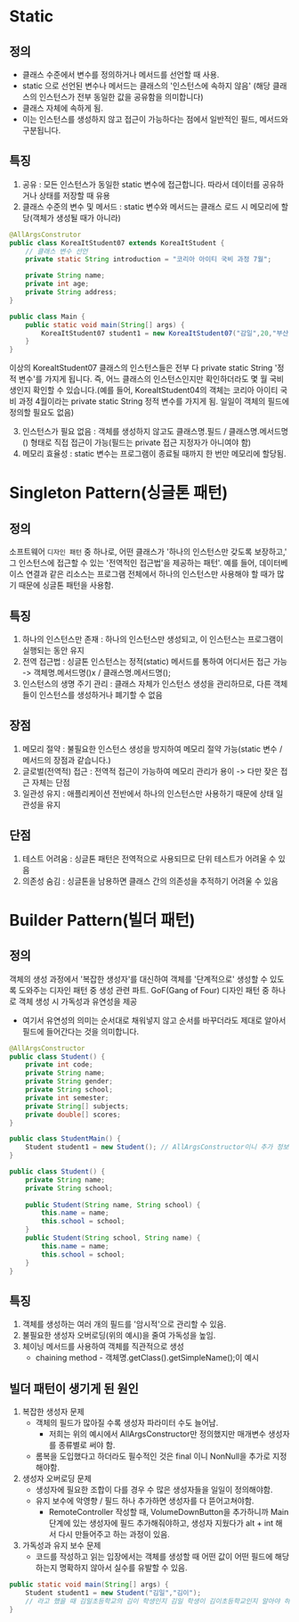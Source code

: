 # Static
## 정의
- 클래스 수준에서 변수를 정의하거나 메서드를 선언할 때 사용.
- static 으로 선언된 변수나 메서드는 클래스의 '인스턴스에 속하지 않음' (해당 클래스의 인스턴스가 전부 동일한 값을 공유함을 의미합니다)
- 클래스 자체에 속하게 됨.
- 이는 인스턴스를 생성하지 않고 접근이 가능하다는 점에서 일반적인 필드, 메서드와 구분됩니다.

## 특징
1. 공유 : 모든 인스턴스가 동일한 static 변수에 접근합니다. 따라서 데이터를 공유하거나 상태를 저장할 때 유용
2. 클래스 수준의 변수 및 메서드 : static 변수와 메서드는 클래스 로드 시 메모리에 할당(객체가 생성될 때가 아니라)
```java
@AllArgsConstrutor
public class KoreaItStudent07 extends KoreaItStudent {
    // 클래스 변수 선언
    private static String introduction = "코리아 아이티 국비 과정 7월";

    private String name;
    private int age;
    private String address;
}

public class Main {
    public static void main(String[] args) {
        KoreaItStudent07 student1 = new KoreaItStudent07("감일",20,"부산");
    }
}
```
이상의 KoreaItStudent07 클래스의 인스턴스들은 전부 다 private static String '정적 변수'를 가지게 됩니다. 즉, 어느 클래스의 인스턴스인지만 확인하더라도 몇 월 국비생인지 확인할 수 있습니다.(예를 들어, KoreaItStudent04의 객체는 코리아 아이티 국비 과정 4월이라는 private static String 정적 변수를 가지게 됨. 일일이 객체의 필드에 정의할 필요도 없음)

3. 인스턴스가 필요 없음 : 객체를 생성하지 않고도 클래스명.필드 / 클래스명.메서드명() 형태로 직접 접근이 가능(필드는 private 접근 지정자가 아니여야 함)
4. 메모리 효율성 : static 변수는 프로그램이 종료될 때까지 한 번만 메모리에 할당됨.

# Singleton Pattern(싱글톤 패턴)
## 정의
소프트웨어 `디자인 패턴` 중 하나로, 어떤 클래스가 '하나의 인스턴스만 갖도록 보장하고,' 그 인스턴스에 접근할 수 있는 '전역적인 접근법'을 제공하는 패턴'. 예를 들어, 데이터베이스 연결과 같은 리소스는 프로그램 전체에서 하나의 인스턴스만 사용해야 할 때가 많기 때문에 싱글톤 패턴을 사용함.

## 특징
1. 하나의 인스턴스만 존재 : 하나의 인스턴스만 생성되고, 이 인스턴스는 프로그램이 실행되는 동안 유지
2. 전역 접근법 : 싱글톤 인스턴스는 정적(static) 메서드를 통하여 어디서든 접근 가능
    -> 객체명.메서드명()x / 클래스명.메서드명();
3. 인스턴스의 생명 주기 관리 : 클래스 자체가 인스턴스 생성을 관리하므로, 다른 객체들이 인스턴스를 생성하거나 폐기할 수 없음

## 장점
1. 메모리 절약 : 불필요한 인스턴스 생성을 방지하여 메모리 절약 가능(static 변수 / 메서드의 장점과 같습니다.)
2. 글로벌(전역적) 접근 : 전역적 접근이 가능하여 메모리 관리가 용이 -> 다만 잦은 접근 자체는 단점
3. 일관성 유지 : 애플리케이션 전반에서 하나의 인스턴스만 사용하기 때문에 상태 일관성을 유지

## 단점
1. 테스트 어려움 : 싱글톤 패턴은 전역적으로 사용되므로 단위 테스트가 어려울 수 있음
2. 의존성 숨김 : 싱글톤을 남용하면 클래스 간의 의존성을 추적하기 어려울 수 있음

# Builder Pattern(빌더 패턴)
## 정의
객체의 생성 과정에서 '복잡한 생성자'를 대신하여 객체를 '단계적으로' 생성할 수 있도록 도와주는 디자인 패턴 중 생성 관련 파트.
GoF(Gang of Four) 디자인 패턴 중 하나로 객체 생성 시 가독성과 유연성을 제공
- 여기서 유연성의 의미는 순서대로 채워넣지 않고 순서를 바꾸더라도 제대로 알아서 필드에 들어간다는 것을 의미합니다.
```java
@AllArgsConstructor
public class Student() {
    private int code;
    private String name;
    private String gender;
    private String school;
    private int semester;
    private String[] subjects;
    private double[] scores;
}

public class StudentMain() {
    Student student1 = new Student(); // AllArgsConstructor이니 추가 정보 순서대로 입력 필요
}
```
```java
public class Student() {
    private String name;
    private String school;
    
    public Student(String name, String school) {
        this.name = name;
        this.school = school;
    }
    public Student(String school, String name) {
        this.name = name;
        this.school = school;
    }
}
```

## 특징
1. 객체를 생성하는 여러 개의 필드를 '암시적'으로 관리할 수 있음.
2. 불필요한 생성자 오버로딩(위의 예시)을 줄여 가독성을 높임.
3. 체이닝 메서드를 사용하여 객체를 직관적으로 생성
    - chaining method - 객체명.getClass().getSimpleName();이 예시

## 빌더 패턴이 생기게 된 원인
1. 복잡한 생성자 문제
    - 객체의 필드가 많아질 수록 생성자 파라미터 수도 늘어남.
      - 저희는 위의 예시에서 AllArgsConstructor만 정의했지만 매개변수 생성자를 종류별로 써야 함.
    - 롬복을 도입했다고 하더라도 필수적인 것은 final 이니 NonNull을 추가로 지정해야함.
2. 생성자 오버로딩 문제
    - 생성자에 필요한 조합이 다를 경우 수 많은 생성자들을 일일이 정의해야함.
    - 유지 보수에 악영향 / 필드 하나 추가하면 생성자를 다 뜯어고쳐야함.
      - RemoteController 작성할 때, VolumeDownButton을 추가하니까 Main 단계에 있는 생성자에
      필드 추가해줘야하고, 생성자 지웠다가 alt + int 해서 다시 만들어주고 하는 과정이 있음.
3. 가독성과 유지 보수 문제
    - 코드를 작성하고 읽는 입장에서는 객체를 생성할 때 어떤 값이 어떤 필드에 해당하는지 명확하지 않아서 실수를 유발할 수 있음.
```java
public static void main(String[] args) {
    Student student1 = new Student("김일","김이");
    // 라고 했을 때 김일초등학교의 김이 학생인지 김일 학생이 김이초등학교인지 알아야 하는지 문제가 있습니다.
}
```




